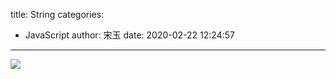 title: String
categories:
 - JavaScript
author: 宋玉
date: 2020-02-22 12:24:57
---

![](https://cdn.nlark.com/yuque/0/2019/png/394169/1566186681098-87041981-d763-408e-ab69-fe2c09fbd18b.png)
